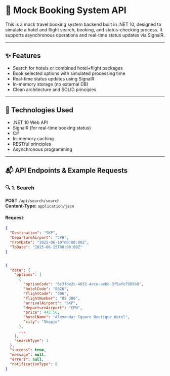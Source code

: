 # 🧳 Mock Booking System API

This is a mock travel booking system backend built in .NET 10, designed to simulate a hotel and flight search, booking, and status-checking process. It supports asynchronous operations and real-time status updates via SignalR.

---

## ✨ Features

- Search for hotels or combined hotel+flight packages
- Book selected options with simulated processing time
- Real-time status updates using SignalR
- In-memory storage (no external DB)
- Clean architecture and SOLID principles

---

## 🚀 Technologies Used

- .NET 10 Web API
- SignalR (for real-time booking status)
- C#
- In-memory caching
- RESTful principles
- Asynchronous programming

---

## 📬 API Endpoints & Example Requests

### 🔍 1. Search

**POST** `/api/search/search`  
**Content-Type:** `application/json`

#### Request:
```json
{
  "Destination": "SKP",
  "DepartureAirport": "CPH",
  "FromDate": "2025-06-10T00:00:00Z",
  "ToDate": "2025-06-15T00:00:00Z"
}


{
  "data": {
    "options": [
      {
        "optionCode": "6c3fde2c-4032-4ece-aebb-3f5afe798998",
        "hotelCode": "8626",
        "flightCode": "306",
        "flightNumber": "OS 306",
        "arrivalAirport": "SKP",
        "departureAirport": "CPH",
        "price": 442.56,
        "hotelName": "Alexandar Square Boutique Hotel",
        "city": "Skopje"
      },
      ...
    ],
    "searchType": 1
  },
  "success": true,
  "message": null,
  "errors": null,
  "notificationType": 0
}
